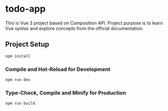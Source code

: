 # todo-app

This is Vue 3 project based on Composition API.
Project purpose is to learn Vue syntax and explore concepts from the official documentation.

## Project Setup

```sh
npm install
```

### Compile and Hot-Reload for Development

```sh
npm run dev
```

### Type-Check, Compile and Minify for Production

```sh
npm run build
```
